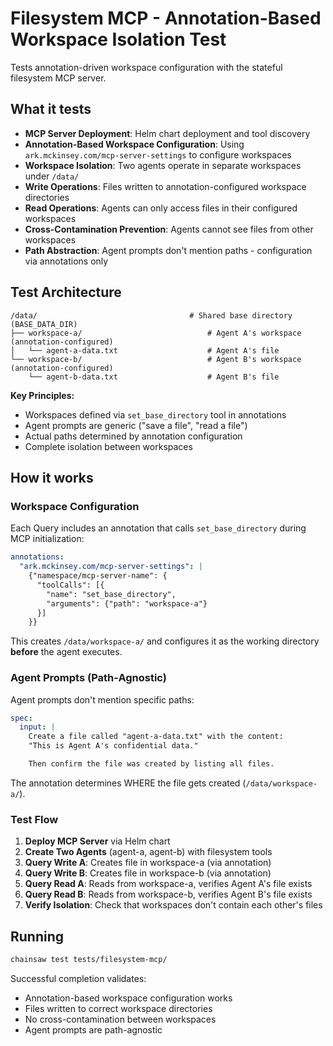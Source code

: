 # Filesystem MCP - Annotation-Based Workspace Isolation Test

Tests annotation-driven workspace configuration with the stateful filesystem MCP server.

## What it tests

- **MCP Server Deployment**: Helm chart deployment and tool discovery
- **Annotation-Based Workspace Configuration**: Using `ark.mckinsey.com/mcp-server-settings` to configure workspaces
- **Workspace Isolation**: Two agents operate in separate workspaces under `/data/`
- **Write Operations**: Files written to annotation-configured workspace directories
- **Read Operations**: Agents can only access files in their configured workspaces
- **Cross-Contamination Prevention**: Agents cannot see files from other workspaces
- **Path Abstraction**: Agent prompts don't mention paths - configuration via annotations only

## Test Architecture

```
/data/                                  # Shared base directory (BASE_DATA_DIR)
├── workspace-a/                            # Agent A's workspace (annotation-configured)
│   └── agent-a-data.txt                    # Agent A's file
└── workspace-b/                            # Agent B's workspace (annotation-configured)
    └── agent-b-data.txt                    # Agent B's file
```

**Key Principles:**
- Workspaces defined via `set_base_directory` tool in annotations
- Agent prompts are generic ("save a file", "read a file")
- Actual paths determined by annotation configuration
- Complete isolation between workspaces

## How it works

### Workspace Configuration

Each Query includes an annotation that calls `set_base_directory` during MCP initialization:

```yaml
annotations:
  "ark.mckinsey.com/mcp-server-settings": |
    {"namespace/mcp-server-name": {
      "toolCalls": [{
        "name": "set_base_directory",
        "arguments": {"path": "workspace-a"}
      }]
    }}
```

This creates `/data/workspace-a/` and configures it as the working directory **before** the agent executes.

### Agent Prompts (Path-Agnostic)

Agent prompts don't mention specific paths:

```yaml
spec:
  input: |
    Create a file called "agent-a-data.txt" with the content:
    "This is Agent A's confidential data."

    Then confirm the file was created by listing all files.
```

The annotation determines WHERE the file gets created (`/data/workspace-a/`).

### Test Flow

1. **Deploy MCP Server** via Helm chart
2. **Create Two Agents** (agent-a, agent-b) with filesystem tools
3. **Query Write A**: Creates file in workspace-a (via annotation)
4. **Query Write B**: Creates file in workspace-b (via annotation)
5. **Query Read A**: Reads from workspace-a, verifies Agent A's file exists
6. **Query Read B**: Reads from workspace-b, verifies Agent B's file exists
7. **Verify Isolation**: Check that workspaces don't contain each other's files

## Running

```bash
chainsaw test tests/filesystem-mcp/
```

Successful completion validates:
- Annotation-based workspace configuration works
- Files written to correct workspace directories
- No cross-contamination between workspaces
- Agent prompts are path-agnostic
